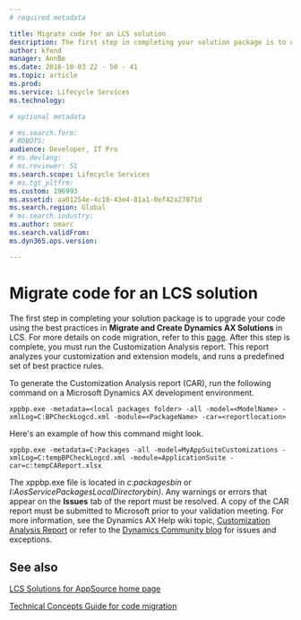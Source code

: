 ```yaml
---
# required metadata

title: Migrate code for an LCS solution
description: The first step in completing your solution package is to upgrade your code using the best practices in <strong>Migrate and Create Dynamics AX Solutions</strong> in LCS. For more details on code migration, see the **Code migration** section in the topic, <a href="http - //ax.help.dynamics.com/en/wiki/technical-concepts-guide"></a>.  After this step is complete, you must run the Customization Analysis report. This report analyzes your customization and extension models, and runs a predefined set of best practice rules. 
author: kfend
manager: AnnBe
ms.date: 2016-10-03 22 - 50 - 41
ms.topic: article
ms.prod: 
ms.service: Lifecycle Services
ms.technology: 

# optional metadata

# ms.search.form: 
# ROBOTS: 
audience: Developer, IT Pro
# ms.devlang: 
# ms.reviewer: 51
ms.search.scope: Lifecycle Services
# ms.tgt_pltfrm: 
ms.custom: 196993
ms.assetid: aa01254e-4c18-43e4-81a1-0ef42a27871d
ms.search.region: Global
# ms.search.industry: 
ms.author: omarc
ms.search.validFrom: 
ms.dyn365.ops.version: 

---
```


# Migrate code for an LCS solution

The first step in completing your solution package is to upgrade your code using the best practices in <strong>Migrate and Create Dynamics AX Solutions</strong> in LCS. For more details on code migration, refer to this <a href="http - //ax.help.dynamics.com/en/wiki/technical-concepts-guide/#code-migration">page</a>.  After this step is complete, you must run the Customization Analysis report. This report analyzes your customization and extension models, and runs a predefined set of best practice rules. 

To generate the Customization Analysis report (CAR), run the following command on a Microsoft Dynamics AX development environment.

    xppbp.exe -metadata=<local packages folder> -all -model=<ModelName> -xmlLog=C:BPCheckLogcd.xml -module=<PackageName> -car=<reportlocation>

Here's an example of how this command might look.

    xppbp.exe -metadata=C:Packages -all -model=MyAppSuiteCustomizations -xmlLog=C:tempBPCheckLogcd.xml -module=ApplicationSuite -car=c:tempCAReport.xlsx

The xppbp.exe file is located in *c:packagesbin* or *I:AosServicePackagesLocalDirectorybin)*. Any warnings or errors that appear on the **Issues** tab of the report must be resolved. A copy of the CAR report must be submitted to Microsoft prior to your validation meeting. For more information, see the Dynamics AX Help wiki topic, [Customization Analysis Report](.//dev-tools/customization-analysis-report.md) or refer to the [Dynamics Community blog](http://community.dynamics.com/ax/b/newdynamicsax/archive/2016/03/21/customization-analysis-report-exceptions-and-known-issues) for issues and exceptions.

See also
--------

[LCS Solutions for AppSource home page](lcs-solutions-app-source.md)

[Technical Concepts Guide for code migration](..\dev-tools\developer-home-page.md#code-migration)

